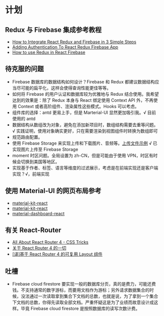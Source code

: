 # 计划

## Redux 与 Firebase 集成参考教程

- [How to Integrate React Redux and Firebase in 3 Simple Steps](https://medium.com/quick-code/how-to-integrate-react-redux-and-firebase-in-3-simple-steps-c44804a6af38)
- [Adding Authentication To React Redux Firebase App](https://medium.com/quick-code/adding-authentication-to-react-redux-firebase-app-f0efcb1c519a)
- [How to use Redux in React Firebase](https://www.robinwieruch.de/react-firebase-redux-tutorial)

## 待克服的问题

- Firebase 数据库的数据结构如何设计？Firebase 和 Redux 都建议数据结构应当尽可能的扁平化，这样会使得查询性能更佳等等。
- 如何将 Firebase 的用户认证和数据库较为优雅地与 Redux 结合使用。我希望达到的效果是：除了 Redux 本身与 React 绑定使用 Context API 外，不再使用 Context 或者高阶组件、渲染属性这些模式。Hooks 可以考虑。
- 组件库的选择：antd 更易上手，但是 Marterial-UI 显然更加吸引我。√ 目前使用的 antd
- 数据结构从数组改为对象，避免在添加新项目时，数组结构需要去重等问题。√ 实践证明，使用对象确实更好，只在需要渲染到视图组件时转换为数组即可
- 规范路由配置。
- 使用 Firebase Storage 来实现上传和下载图片、音频等。[上传文件示例](https://firebase.google.com/docs/storage/web/upload-files?authuser=0#full_example) √ 已实现图片上传至 Firebase Storage
- moment 时区问题。全局设置为 zh-CN，但是可能由于使用 VPN，时区有时候会切换到美国等地区。
- 实现基于作者、标签、语言等维度的过滤展示，考虑是在前端实现还是客户端实现？√，前端实现

## 使用 Material-UI 的网页布局参考

- [material-kit-react](https://demos.creative-tim.com/material-kit-react/#/)
- [material-kit-react](https://demos.creative-tim.com/material-kit-react/#/landing-page)
- [material-dashboard-react](https://demos.creative-tim.com/material-dashboard-react/#/admin/notifications)

## 有关 React-Router

- [All About React Router 4 - CSS Tricks](https://css-tricks.com/react-router-4/)
- [关于 React Router 4 的一切](https://github.com/xitu/gold-miner/blob/master/TODO/all-about-react-router-4.md)
- [[译]基于 React Router 4 的可复用 Layout 组件](https://segmentfault.com/a/1190000008976511)

## 吐槽

- Firebase cloud firestore 要实现一般的数据库分页，真的是费力，可能还费钱。不支持通常的数字游标，而要用文档作为游标；另外请求数据集合的时候，没法通过一次读取拿到集合下文档的总数，也就是说，为了拿到一个集合下文档的总数，你得先读取全部文档。严重怀疑这是为了业绩而故意设计成这样。毕竟 Firebase cloud firestore 是按照数据库的读写次数计费。
